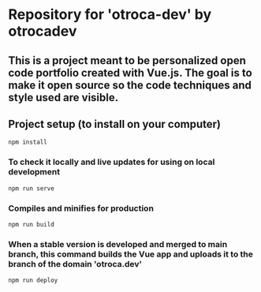 # Repository for 'otroca-dev' by otrocadev

## This is a project meant to be personalized open code portfolio created with Vue.js. The goal is to make it open source so the code techniques and style used are visible.

## Project setup (to install on your computer)

```
npm install
```

### To check it locally and live updates for using on local development

```
npm run serve
```

### Compiles and minifies for production

```
npm run build
```

### When a stable version is developed and merged to main branch, this command builds the Vue app and uploads it to the branch of the domain 'otroca.dev'

```
npm run deploy
```
